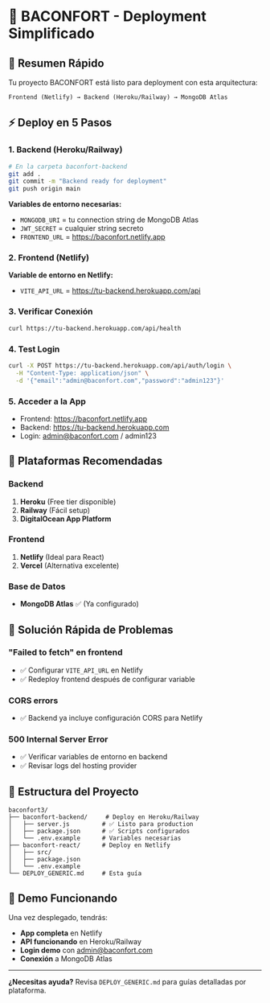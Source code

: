 # 🚀 BACONFORT - Deployment Simplificado

## 🎯 Resumen Rápido

Tu proyecto BACONFORT está listo para deployment con esta arquitectura:

```
Frontend (Netlify) → Backend (Heroku/Railway) → MongoDB Atlas
```

## ⚡ Deploy en 5 Pasos

### 1. Backend (Heroku/Railway)
```bash
# En la carpeta baconfort-backend
git add .
git commit -m "Backend ready for deployment"
git push origin main
```

**Variables de entorno necesarias:**
- `MONGODB_URI` = tu connection string de MongoDB Atlas
- `JWT_SECRET` = cualquier string secreto
- `FRONTEND_URL` = https://baconfort.netlify.app

### 2. Frontend (Netlify)
**Variable de entorno en Netlify:**
- `VITE_API_URL` = https://tu-backend.herokuapp.com/api

### 3. Verificar Conexión
```bash
curl https://tu-backend.herokuapp.com/api/health
```

### 4. Test Login
```bash
curl -X POST https://tu-backend.herokuapp.com/api/auth/login \
  -H "Content-Type: application/json" \
  -d '{"email":"admin@baconfort.com","password":"admin123"}'
```

### 5. Acceder a la App
- Frontend: https://baconfort.netlify.app
- Backend: https://tu-backend.herokuapp.com
- Login: admin@baconfort.com / admin123

## 🔧 Plataformas Recomendadas

### Backend
1. **Heroku** (Free tier disponible)
2. **Railway** (Fácil setup)
3. **DigitalOcean App Platform**

### Frontend
1. **Netlify** (Ideal para React)
2. **Vercel** (Alternativa excelente)

### Base de Datos
- **MongoDB Atlas** ✅ (Ya configurado)

## 🐛 Solución Rápida de Problemas

### "Failed to fetch" en frontend
- ✅ Configurar `VITE_API_URL` en Netlify
- ✅ Redeploy frontend después de configurar variable

### CORS errors
- ✅ Backend ya incluye configuración CORS para Netlify

### 500 Internal Server Error
- ✅ Verificar variables de entorno en backend
- ✅ Revisar logs del hosting provider

## 📁 Estructura del Proyecto

```
baconfort3/
├── baconfort-backend/     # Deploy en Heroku/Railway
│   ├── server.js         # ✅ Listo para production
│   ├── package.json      # ✅ Scripts configurados
│   └── .env.example      # Variables necesarias
├── baconfort-react/      # Deploy en Netlify
│   ├── src/
│   ├── package.json
│   └── .env.example
└── DEPLOY_GENERIC.md     # Esta guía
```

## 🎉 Demo Funcionando

Una vez desplegado, tendrás:
- **App completa** en Netlify
- **API funcionando** en Heroku/Railway
- **Login demo** con admin@baconfort.com
- **Conexión** a MongoDB Atlas

---

**¿Necesitas ayuda?** Revisa `DEPLOY_GENERIC.md` para guías detalladas por plataforma.
